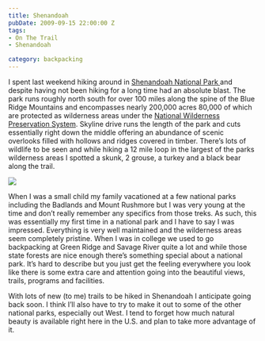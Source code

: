 ```yaml
---
title: Shenandoah
pubDate: 2009-09-15 22:00:00 Z
tags:
- On The Trail
- Shenandoah

category: backpacking
---
```

I spent last weekend hiking around in <a href="http://www.nps.gov/shen/index.htm"> Shenandoah National Park </a> and despite having not been hiking for  a long time had an absolute blast. The park runs roughly north south for over 100 miles along the spine of the Blue Ridge Mountains and encompasses nearly 200,000 acres 80,000 of which are protected as wilderness areas under the <a href="http://en.wikipedia.org/wiki/National_Wilderness_Preservation_System">National Wilderness Preservation System</a>. Skyline drive runs the length of the park and cuts essentially right down the middle offering an abundance of scenic overlooks filled with hollows and ridges covered in timber. There’s lots of wildlife to be seen and while hiking a 12 mile loop in the largest of the parks wilderness areas I spotted a skunk, 2 grouse, a turkey and a black bear along the trail.

<img src='/images/shenandoah.jpg' >

When I was a small child my family vacationed at a few national parks including the Badlands and Mount Rushmore but I was very young at the time and don’t really remember any specifics from those treks. As such, this was essentially my first time in a national park and I have to say I was impressed. Everything is very well maintained and the wilderness areas seem completely pristine. When I was in college we used to go backpacking at Green Ridge and Savage River quite a lot and while those state forests are nice enough there’s something special about a national park. It’s hard to describe but you just get the feeling everywhere you look like there is some extra care and attention going into the beautiful views, trails, programs and facilities.

With lots of new (to me) trails to be hiked in Shenandoah I anticipate going back soon. I think I’ll also have to try to make it out to some of the other national parks, especially out West. I tend to forget how much natural beauty is available right here in the U.S. and plan to take more advantage of it.


